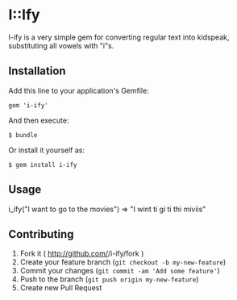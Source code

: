 # I::Ify

I-ify is a very simple gem for converting regular text into kidspeak, substituting all vowels with "i"s.

## Installation

Add this line to your application's Gemfile:

    gem 'i-ify'

And then execute:

    $ bundle

Or install it yourself as:

    $ gem install i-ify

## Usage
 
i_ify("I want to go to the movies")
=> "I wint ti gi ti thi miviis"

## Contributing

1. Fork it ( http://github.com/<my-github-username>/i-ify/fork )
2. Create your feature branch (`git checkout -b my-new-feature`)
3. Commit your changes (`git commit -am 'Add some feature'`)
4. Push to the branch (`git push origin my-new-feature`)
5. Create new Pull Request

